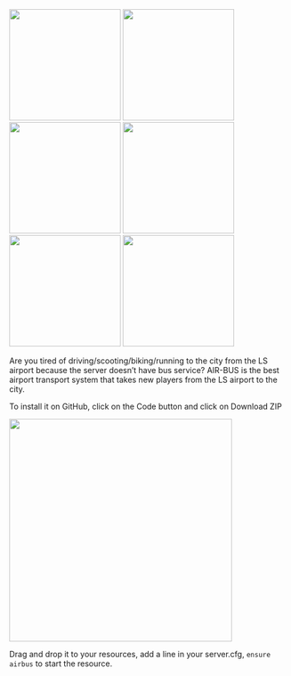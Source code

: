 <img src="https://github.com/user-attachments/assets/b306a8b2-95b8-4205-9db6-5fb04b451bec" width="200"/>
<img src="https://github.com/user-attachments/assets/4f625748-9454-4f25-8d43-468831d76b03" width="200"/>
<img src="https://github.com/user-attachments/assets/f42b81a8-7558-4096-ad7f-0caba104056a" width="200"/>
<img src="https://github.com/user-attachments/assets/423187c7-4d95-41f2-9605-22716893f6b5" width="200"/>
<img src="https://github.com/user-attachments/assets/9f0df25c-53d1-40b7-8a35-3b2673cb690f" width="200"/>
<img src="https://github.com/user-attachments/assets/bee406c5-d67c-45c5-a491-965f381a840b" width="200"/>

Are you tired of driving/scooting/biking/running to the city from the LS airport because the server doesn’t have bus service? AIR-BUS is the best airport transport system that takes new players from the LS airport to the city.

To install it on GitHub, click on the Code button and click on Download ZIP

<img src="https://github.com/user-attachments/assets/ad54a42e-5adc-4295-add4-9e41cca55754" width="400"/>

Drag and drop it to your resources, add a line in your server.cfg, `ensure airbus` to start the resource.
